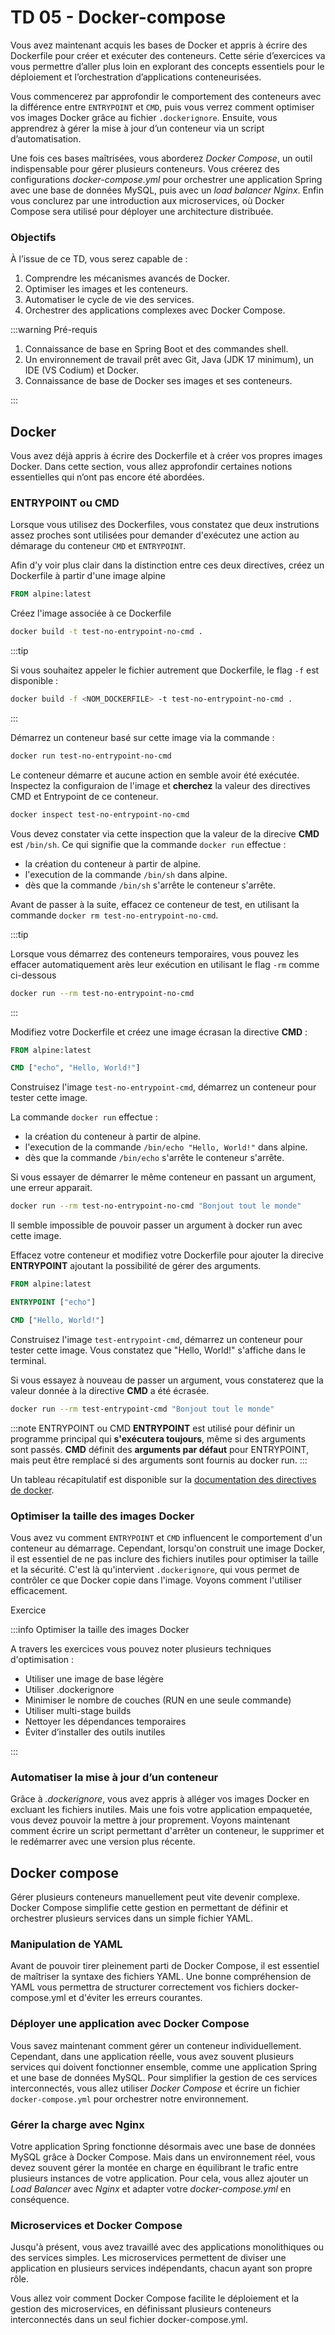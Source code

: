 # TD 05 - Docker-compose

Vous avez maintenant acquis les bases de Docker et appris à écrire 
des Dockerfile pour créer et exécuter des conteneurs. 
Cette série d’exercices va vous permettre d’aller plus loin en explorant 
des concepts essentiels pour le déploiement et l’orchestration 
d’applications conteneurisées.

Vous commencerez par approfondir le comportement des conteneurs 
avec la différence entre `ENTRYPOINT` et `CMD`, puis vous verrez comment 
optimiser vos images Docker grâce au fichier `.dockerignore`. 
Ensuite, vous apprendrez à gérer la mise à jour d’un conteneur 
via un script d’automatisation.

Une fois ces bases maîtrisées, vous aborderez *Docker Compose*, 
un outil indispensable pour gérer plusieurs conteneurs. 
Vous créerez des configurations *docker-compose.yml* pour orchestrer 
une application Spring avec une base de données MySQL, puis avec un 
*load balancer Nginx*. Enfin vous conclurez par une introduction aux microservices, 
où Docker Compose sera utilisé pour déployer une architecture distribuée.

### Objectifs 

À l’issue de ce TD, vous serez capable de :

1. Comprendre les mécanismes avancés de Docker.
1. Optimiser les images et les conteneurs.
1. Automatiser le cycle de vie des services.
1. Orchestrer des applications complexes avec Docker Compose.


:::warning Pré-requis

1. Connaissance de base en Spring Boot et des commandes shell.
1. Un environnement de travail prêt avec Git, Java (JDK 17 minimum),
 un IDE (VS Codium) et Docker.
1. Connaissance de base de Docker ses images et ses conteneurs.

:::

## Docker

Vous avez déjà appris à écrire des Dockerfile et à créer vos propres images Docker. 
Dans cette section, vous allez approfondir certaines notions essentielles 
qui n’ont pas encore été abordées.

### ENTRYPOINT ou CMD

Lorsque vous utilisez des Dockerfiles, vous constatez
que deux instrutions assez proches sont utilisées pour 
demander d'exécutez une action au démarage du conteneur
`CMD` et `ENTRYPOINT`.

Afin d'y voir plus clair dans la distinction entre ces 
deux directives, créez un Dockerfile à partir d'une image alpine


```Dockerfile title="Dockerfile"
FROM alpine:latest
```

Créez l'image associée à ce Dockerfile

```bash
docker build -t test-no-entrypoint-no-cmd .
```

:::tip

Si vous souhaitez appeler le fichier autrement
que Dockerfile, le flag `-f` est disponible : 

```bash
docker build -f <NOM_DOCKERFILE> -t test-no-entrypoint-no-cmd .
```

:::

Démarrez un conteneur basé sur cette image via la commande : 

```bash
docker run test-no-entrypoint-no-cmd
```

Le conteneur démarre et aucune action en semble avoir été exécutée. Inspectez la configuraion de l'image et **cherchez** la valeur des directives CMD et Entrypoint de ce conteneur.

```bash
docker inspect test-no-entrypoint-no-cmd
```

Vous devez constater via cette inspection que la valeur de la direcive **CMD** est `/bin/sh`.
Ce qui signifie que la commande `docker run` effectue : 
- la création du conteneur à partir de alpine.
- l'execution de la commande `/bin/sh` dans alpine.
- dès que la commande `/bin/sh` s'arrête le conteneur s'arrête.

Avant de passer à la suite, effacez ce conteneur de test, en utilisant la commande `docker rm test-no-entrypoint-no-cmd`.

:::tip

Lorsque vous démarrez des conteneurs temporaires, vous pouvez les effacer automatiquement arès leur exécution en utilisant le flag `-rm` comme ci-dessous

```bash
docker run --rm test-no-entrypoint-no-cmd
```

:::

Modifiez votre Dockerfile et créez une image écrasan la directive **CMD** : 


```Dockerfile title="Dockerfile"
FROM alpine:latest

CMD ["echo", "Hello, World!"]
```

Construisez l'image `test-no-entrypoint-cmd`, démarrez
un conteneur pour tester cette image.

La commande `docker run` effectue : 
- la création du conteneur à partir de alpine.
- l'execution de la commande `/bin/echo "Hello, World!"` dans alpine.
- dès que la commande `/bin/echo` s'arrête le conteneur s'arrête.

Si vous essayer de démarrer le même conteneur en passant
un argument, une erreur apparait.

```bash
docker run --rm test-no-entrypoint-no-cmd "Bonjout tout le monde"
```

Il semble impossible de pouvoir passer un argument à docker run avec cette image.

Effacez votre conteneur et modifiez votre Dockerfile pour
ajouter la direcive **ENTRYPOINT** ajoutant la possibilité de gérer des arguments.

```Dockerfile title="Dockerfile"
FROM alpine:latest  

ENTRYPOINT ["echo"]

CMD ["Hello, World!"]
```

Construisez l'image `test-entrypoint-cmd`, démarrez
un conteneur pour tester cette image.
Vous constatez que "Hello, World!" s'affiche dans
le terminal.

Si vous essayez à nouveau de passer un argument, vous constaterez que la valeur donnée à la directive **CMD**
a été écrasée.

```bash
docker run --rm test-entrypoint-cmd "Bonjout tout le monde"
```

:::note ENTRYPOINT ou CMD
**ENTRYPOINT** est utilisé pour définir un programme 
principal qui **s'exécutera toujours**, même si des 
arguments sont passés.
**CMD** définit des **arguments par défaut** pour ENTRYPOINT, 
mais peut être remplacé si des arguments sont fournis au 
docker run.
:::

Un tableau récapitulatif est disponible sur la [documentation des directives de docker](https://docs.docker.com/reference/dockerfile/#understand-how-cmd-and-entrypoint-interact).

### Optimiser la taille des images Docker

Vous avez vu comment `ENTRYPOINT` et `CMD` influencent le comportement 
d'un conteneur au démarrage. Cependant, lorsqu'on construit une image 
Docker, il est essentiel de ne pas inclure des fichiers inutiles pour 
optimiser la taille et la sécurité. C'est là qu'intervient `.dockerignore`, 
qui vous permet de contrôler ce que Docker copie dans l'image. 
Voyons comment l'utiliser efficacement.

Exercice


:::info Optimiser la taille des images Docker

A travers les exercices vous pouvez noter plusieurs techniques d'optimisation : 

- Utiliser une image de base légère
- Utiliser .dockerignore
- Minimiser le nombre de couches (RUN en une seule commande)
- Utiliser multi-stage builds
- Nettoyer les dépendances temporaires
- Éviter d’installer des outils inutiles

:::


### Automatiser la mise à jour d’un conteneur

Grâce à *.dockerignore*, vous avez appris à alléger vos images 
Docker en excluant les fichiers inutiles. Mais une fois votre 
application empaquetée, vous devez pouvoir la mettre à jour proprement. 
Voyons maintenant comment écrire un script permettant d'arrêter un conteneur, 
le supprimer et le redémarrer avec une version plus récente.

## Docker compose

Gérer plusieurs conteneurs manuellement peut vite devenir complexe. 
Docker Compose simplifie cette gestion en permettant de définir et orchestrer 
plusieurs services dans un simple fichier YAML.

### Manipulation de YAML

Avant de pouvoir tirer pleinement parti de Docker Compose, il est essentiel de maîtriser
la syntaxe des fichiers YAML. 
Une bonne compréhension de YAML vous permettra de structurer correctement vos fichiers 
docker-compose.yml et d'éviter les erreurs courantes.



### Déployer une application avec Docker Compose

Vous savez maintenant comment gérer un conteneur individuellement. 
Cependant, dans une application réelle, vous avez souvent plusieurs 
services qui doivent fonctionner ensemble, comme une application Spring 
et une base de données MySQL. Pour simplifier la gestion de ces services 
interconnectés, vous allez utiliser *Docker Compose* et écrire un fichier 
`docker-compose.yml` pour orchestrer notre environnement.


### Gérer la charge avec Nginx

Votre application Spring fonctionne désormais avec une base de données 
MySQL grâce à Docker Compose. Mais dans un environnement réel, vous devez 
souvent gérer la montée en charge en équilibrant le trafic entre plusieurs 
instances de votre application. Pour cela, vous allez ajouter un *Load Balancer* 
avec *Nginx* et adapter votre *docker-compose.yml* en conséquence.

### Microservices et Docker Compose

Jusqu'à présent, vous avez travaillé avec des applications monolithiques 
ou des services simples. 
Les microservices permettent de diviser une application en plusieurs services indépendants, chacun ayant son propre rôle.

Vous allez voir comment Docker Compose facilite le déploiement et la gestion des microservices, en définissant plusieurs conteneurs interconnectés dans un seul fichier docker-compose.yml.

